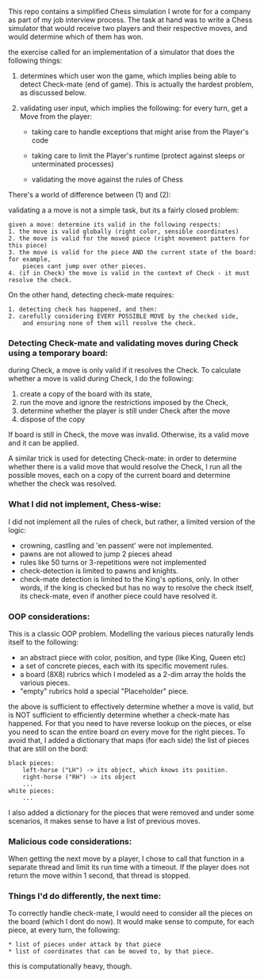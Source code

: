 This repo contains a simplified Chess simulation I wrote for for a company as part of my job interview process. 
The task at hand was to write a Chess simulator that would receive two players and their respective moves,
and would determine which of them has won.


the exercise called for an implementation of a simulator that does the following things:
1. determines which user won the game, which implies being able to detect Check-mate (end of game). 
    This is actually the hardest problem, as discussed below.
    
2. validating user input, which implies the following:
    for every turn, get a Move from the player: 
    
    * taking care to handle exceptions that might arise from the Player's code
    
    * taking care to limit the Player's runtime (protect against sleeps or unterminated processes)
    
    * validating the move against the rules of Chess
    
There's a world of difference between (1) and (2):

validating a a move is not a simple task, but its a fairly closed problem: 

    given a move: determine its valid in the following respects:
    1. the move is valid globally (right color, sensible coordinates)
    2. the move is valid for the moved piece (right movement pattern for this piece)
    3. the move is valid for the piece AND the current state of the board: for example, 
        pieces cant jump over other pieces.
    4. (if in Check) the move is valid in the context of Check - it must resolve the check.
    
On the other hand, detecting check-mate requires:

    1. detecting check has happened, and then:
    2. carefully considering EVERY POSSIBLE MOVE by the checked side, 
        and ensuring none of them will resolve the check.
        
### Detecting Check-mate and validating moves during Check using a temporary board:
during Check, a move is only valid if it resolves the Check. To calculate whether a move is valid during Check,
I do the following:
1. create a copy of the board with its state,
2. run the move and ignore the restrictions imposed by the Check,
3. determine whether the player is still under Check after the move
4. dispose of the copy

If board is still in Check, the move was invalid. Otherwise, its a valid move and it can be applied.

A similar trick is used for detecting Check-mate: in order to determine whether there is a valid
move that would resolve the Check, I run all the possible moves, each on a copy of the current board
and determine whether the check was resolved.


### What I did not implement, Chess-wise:

I did not implement all the rules of check, but rather, a limited version of the logic:
* crowning, castling and 'en passent' were not implemented.
* pawns are not allowed to jump 2 pieces ahead
* rules like 50 turns or 3-repetitions were not implemented
* check-detection is limited to pawns and knights.
* check-mate detection is limited to the King's options, only. In other words, if the king is checked
but has no way to resolve the check itself, its check-mate, even if another piece could have resolved it.

### OOP considerations:
This is a classic OOP problem. Modelling the various pieces naturally lends itself to the following:
* an abstract piece with color, position, and type (like King, Queen etc)
* a set of concrete pieces, each with its specific movement rules.
* a board (8X8) rubrics which I modeled as a 2-dim array the holds the various pieces. 
* "empty" rubrics hold a special "Placeholder" piece.

the above is sufficient to effectively determine whether a move is valid, but is NOT sufficient to 
efficiently determine whether a check-mate has happened. For that you need to have reverse lookup on the pieces,
or else you need to scan the entire board on every move for the right pieces. To avoid that, 
I added a dictionary that maps (for each side) the list of pieces that are still on the bord:

    black pieces:
        left-horse ("LH") -> its object, which knows its position.
        right-horse ("RH") -> its object
        ...
    white pieces:
        ...
        
I also added a dictionary for the pieces that were removed and under some scenarios, it makes sense
to have a list of previous moves.

### Malicious code considerations:
When getting the next move by a player, I chose to call that function in a separate thread and limit its run time with
a timeout. If the player does not return the move within 1 second, that thread is stopped.  

### Things I'd do differently, the next time:
To correctly handle check-mate, I would need to consider all the pieces on the board (which I dont do now).
It would make sense to compute, for each piece, at every turn, the following: 
    
    * list of pieces under attack by that piece
    * list of coordinates that can be moved to, by that piece. 

this is computationally heavy, though. 

